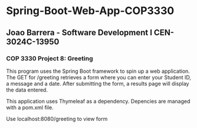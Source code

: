 # Spring-Boot-Web-App-COP3330
## Joao Barrera - Software Development I CEN-3024C-13950
### COP 3330 Project 8: Greeting

This program uses the Spring Boot framework to spin up a web application. The GET for /greeting retrieves a form where you can enter your Student ID, a message and a date. After submitting the form, a results page will display the data entered.

This application uses Thymeleaf as a dependency. Depencies are managed with a pom.xml file.

Use localhost:8080/greeting to view form
